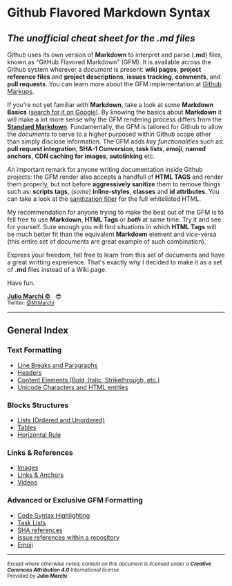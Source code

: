 # Github Flavored Markdown Syntax
_The unofficial cheat sheet for the **.md** files_
------

Github uses its own version of **Markdown** to interpret and parse (**.md**) files, known as "GitHub Flavored Markdown" (GFM). It is available across the Github system wherever a _document_ is present: **wiki pages**, **project reference files** and **project descriptions**, **issues tracking**, **comments**, and **pull requests**. You can learn more about the GFM implementation at <a href="https://github.com/github/markup#markups" target="_blank">Github Markups</a>. 

If you're not yet familiar with **Markdown**, take a look at some **Markdown Basics** (<a href="https://www.google.com/#newwindow=1&safe=off&q=%22Markdown+Basics%22+tutorials" target="_blank">search for it on Google</a>). By knowing the basics about **Markdown** it will make a lot more sense why the GFM rendering process differs from the <a href="http://daringfireball.net/projects/markdown/" target="_blank">**Standard Markdown**</a>. Fundamentally, the GFM is tailored for Github to allow the _documents_ to serve to a higher purposed within Github scope other than simply disclose information. The GFM adds _key functionalities_ such as: **pull request integration**, **SHA-1 Conversion**, **task lists**, **emoji**, **named anchors**, **CDN caching for images**, **autolinking** etc. 

An important remark for anyone writing documentation inside Github projects: the GFM render also accepts a handfull of **HTML TAGS** and render them properly, but not before **aggressively sanitize** them to remove things such as: **scripts tags**, (_some_) **inline-styles**, **classes** and **id attributes**. You can take a look at the <a href="https://github.com/rgrove/sanitize/#readme" target="_blank">sanitization filter</a> for the full whitelisted HTML.

My recommendation for anyone trying to make the best out of the GFM is to fell free to use **Markdown**, **HTML Tags** or **_both_** at same time. Try it and see for yourself. Sure enough you will find situations in which **HTML Tags** will be much better fit than the equivalent **Markdown** element and vice-versa (this entire set of documents are great example of such combination).

Express your freedom, fell free to learn from this set of documents and have a great writting experience. That's exactly _why_ I decided to make it as a set of **.md** files instead of a Wiki page.

Have fun.

[**Julio Marchi ©**](mailto:jcmarchi@gmail.com) &nbsp; 😎 <br />
<sup>Twitter: <a href="https://twitter.com/MrMarchi">@MrMarchi</a></sup>

- - - 

## General Index

### Text Formatting
* [Line Breaks and Paragraphs](Text-Formatting_Paragraphs.md)
* [Headers](Text-Formatting_Headers.md)
* [Content Elements (Bold, Italic, Strikethrough, etc.)](Text-Formatting_Content.md)
* [Unicode Characters and HTML entities](Text-Formatting_Unicode.md)

### Blocks Structures
* [Lists (Ordered and Unordered)](Blocks-Structures_Lists.md)
* [Tables](Blocks-Structures_Tables.md)
* [Horizontal Rule](Blocks-Structures_HorizontalRules.md)

### Links & References
* [Images](Links-and-References_Images.md)
* [Links & Anchors](Links-and-References_Links.md)
* [Videos](Links-and-References_Videos.md)

### Advanced or Exclusive GFM Formatting
* [Code Syntax Highlighting](Advanced-Exclusive_Highlight.md)
* [Task Lists](Advanced-Exclusive_TaskList.md)
* [SHA references](Advanced-Exclusive_SHA.md)
* [Issue references within a repository](Advanced-Exclusive_Issues.md)
* [Emoji](Advanced-Exclusive_Emoji.md)

- - - 
<sup>
<i>Except where otherwise noted, content on this document is licensed under a <b>Creative Commons Attribution 4.0</b> International license.</i><br />
Provided by <b>Julio Marchi</b>
</sup>
